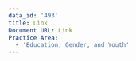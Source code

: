 ```yaml
---
data_id: '493'
title: Link
Document URL: Link
Practice Area:
  - 'Education, Gender, and Youth'
---
```


